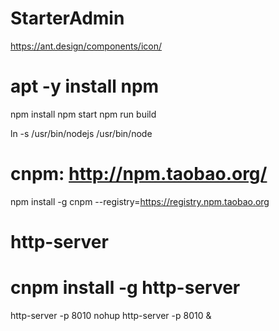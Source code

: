 ﻿# StarterAdmin
https://ant.design/components/icon/

# apt -y install npm
npm install
npm start
npm run build

ln -s /usr/bin/nodejs /usr/bin/node

# cnpm: http://npm.taobao.org/
npm install -g cnpm --registry=https://registry.npm.taobao.org

# http-server
# cnpm install -g http-server
http-server -p 8010
nohup http-server -p 8010 &
